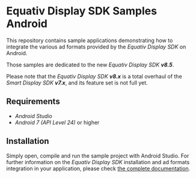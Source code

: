 # Equativ Display SDK Samples Android

This repository contains sample applications demonstrating how to integrate the various ad formats provided by the _Equativ Display SDK_ on Android.

Those samples are dedicated to the new _Equativ Display SDK **v8.5**_.

Please note that the _Equativ Display SDK **v8.x**_ is a total overhaul of the _Smart Display SDK **v7.x**_, and its feature set is not full yet.

## Requirements

* _Android Studio_
* _Android 7 (API Level 24)_ or higher

## Installation

Simply open, compile and run the sample project with Android Studio.
For further information on the _Equativ Display SDK_ installation and ad formats integration in your application, please check [the complete documentation](https://documentation.smartadserver.com/displaySDK8/).
